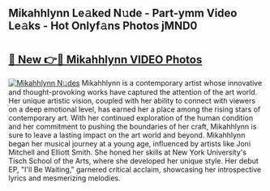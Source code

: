 ## Mikahhlynn Le𝚊ked N𝚞de - Part-ymm Video Le𝚊ks - Hot Onlyf𝚊ns Photos jMND0

# <h2><a href="http://ab13638.deff.icu/?id=Mikahhlynn">🔗 New 👉🔴 Mikahhlynn VIDEO Photos</a></h2>

[![Mikahhlynn N𝚞des](https://i.imgur.com/rIISA9y.gif)](http://ab13638.deff.icu/?id=Mikahhlynn)
Mikahhlynn is a contemporary artist whose innovative and thought-provoking works have captured the attention of the art world. Her unique artistic vision, coupled with her ability to connect with viewers on a deep emotional level, has earned her a place among the rising stars of contemporary art. With her continued exploration of the human condition and her commitment to pushing the boundaries of her craft, Mikahhlynn is sure to leave a lasting impact on the art world and beyond. Mikahhlynn began her musical journey at a young age, influenced by artists like Joni Mitchell and Elliott Smith. She honed her skills at New York University's Tisch School of the Arts, where she developed her unique style. Her debut EP, "I'll Be Waiting," garnered critical acclaim, showcasing her introspective lyrics and mesmerizing melodies.
